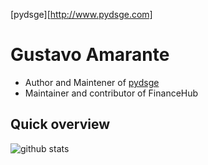 [pydsge][http://www.pydsge.com]

# Gustavo Amarante
* Author and Maintener of [pydsge](pydsge)
* Maintainer and contributor of FinanceHub

## Quick overview
<img align="center" src="https://github-readme-stats.vercel.app/api?username=gusamarante&show_icons=true&line_height=27" alt="github stats" />
